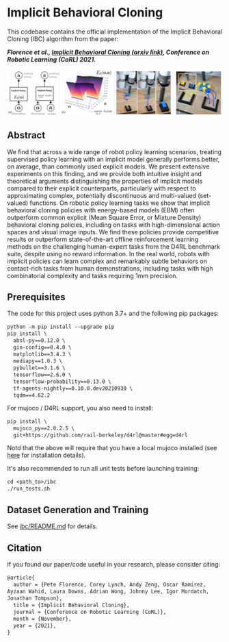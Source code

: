 # Implicit Behavioral Cloning

This codebase contains the official implementation of the Implicit Behavioral Cloning (IBC) algorithm from the paper:

***Florence et al., [Implicit Behavioral Cloning (arxiv link)](https://arxiv.org/abs/2109.00137), Conference on Robotic Learning (CoRL) 2021.***

<img src="docs/energy_pop_teaser.png"/>

## Abstract

We find that across a wide range of robot policy learning scenarios, treating supervised policy learning with an implicit model generally performs better, on average, than commonly used explicit models. We present extensive experiments on this finding, and we provide both intuitive insight and theoretical arguments distinguishing the properties of implicit models compared to their explicit counterparts, particularly with respect to approximating complex, potentially discontinuous and multi-valued (set-valued) functions. On robotic policy learning tasks we show that implicit behavioral cloning policies with energy-based models (EBM) often outperform common explicit (Mean Square Error, or Mixture Density) behavioral cloning policies, including on tasks with high-dimensional action spaces and visual image inputs. We find these policies provide competitive results or outperform state-of-the-art offline reinforcement learning methods on the challenging human-expert tasks from the D4RL benchmark suite, despite using no reward information. In the real world, robots with implicit policies can learn complex and remarkably subtle behaviors on contact-rich tasks from human demonstrations, including tasks with high combinatorial complexity and tasks requiring 1mm precision.

## Prerequisites

The code for this project uses python 3.7+ and the following pip packages:

```
python -m pip install --upgrade pip
pip install \
  absl-py==0.12.0 \
  gin-config==0.4.0 \
  matplotlib==3.4.3 \
  mediapy==1.0.3 \
  pybullet==3.1.6 \
  tensorflow==2.6.0 \
  tensorflow-probability==0.13.0 \
  tf-agents-nightly==0.10.0.dev20210930 \
  tqdm==4.62.2
```


For mujoco / D4RL support, you also need to install:

```
pip install \
  mujoco_py==2.0.2.5 \
  git+https://github.com/rail-berkeley/d4rl@master#egg=d4rl
```

Notd that the above will require that you have a local mujoco installed (see
[here](https://github.com/openai/mujoco-py) for installation details).

It's also recommended to run all unit tests before launching training:

```
cd <path_to>/ibc
./run_tests.sh
```

## Dataset Generation and Training

See [ibc/README.md](ibc/README.md) for details.

## Citation

If you found our paper/code useful in your research, please consider citing:

```
@article{
  author = {Pete Florence, Corey Lynch, Andy Zeng, Oscar Ramirez, Ayzaan Wahid, Laura Downs, Adrian Wong, Johnny Lee, Igor Mordatch, Jonathan Tompson},
  title = {Implicit Behavioral Cloning},
  journal = {Conference on Robotic Learning (CoRL)},
  month = {November},
  year = {2021},
}
```

